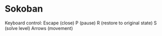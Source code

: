 # Sokoban

Keyboard control:
  Escape  (close)
  P       (pause)
  R       (restore to original state)
  S       (solve level)
  Arrows  (movement)

